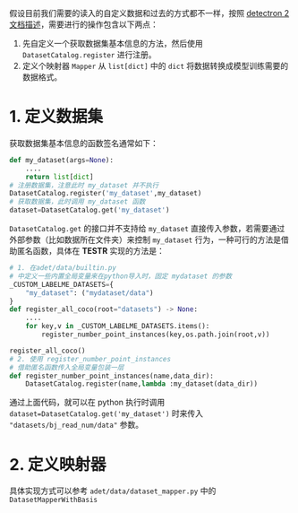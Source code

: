 假设目前我们需要的读入的自定义数据和过去的方式都不一样，按照 [detectron 2 文档描述](https://detectron2.readthedocs.io/en/latest/tutorials/datasets.html#register-a-dataset)，需要进行的操作包含以下两点：

1. 先自定义一个获取数据集基本信息的方法，然后使用 `DatasetCatalog.register` 进行注册。
2. 定义个映射器 `Mapper` 从 `list[dict]` 中的 `dict` 将数据转换成模型训练需要的数据格式。

# 1. 定义数据集

获取数据集基本信息的函数签名通常如下：

```python
def my_dataset(args=None):
	....
	return list[dict]
# 注册数据集，注意此时 my_dataset 并不执行
DatasetCatalog.register('my_dataset',my_dataset)
# 获取数据集，此时调用 my_dataset 函数
dataset=DatasetCatalog.get('my_dataset')
```

`DatasetCatalog.get` 的接口并不支持给 `my_dataset` 直接传入参数，若需要通过外部参数（比如数据所在文件夹）来控制 `my_dataset` 行为，一种可行的方法是借助匿名函数，具体在 **TESTR** 实现的方法是：

```python
# 1. 在adet/data/builtin.py 
# 中定义一些内置全局变量来在python导入时，固定 mydataset 的参数
_CUSTOM_LABELME_DATASETS={
    "my_dataset": ("mydataset/data")
}
def register_all_coco(root="datasets") -> None:
	....
	for key,v in _CUSTOM_LABELME_DATASETS.items():
        register_number_point_instances(key,os.path.join(root,v))

register_all_coco()
# 2. 使用 register_number_point_instances 
# 借助匿名函数传入全局变量包装一层
def register_number_point_instances(name,data_dir):
    DatasetCatalog.register(name,lambda :my_dataset(data_dir))
```

通过上面代码，就可以在 python 执行时调用 `dataset=DatasetCatalog.get('my_dataset')` 时来传入 `"datasets/bj_read_num/data"` 参数。

#  2. 定义映射器

具体实现方式可以参考 `adet/data/dataset_mapper.py` 中的 `DatasetMapperWithBasis`